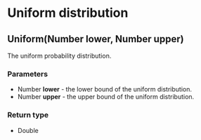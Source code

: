 Uniform distribution
====================
Uniform(Number **lower**, Number **upper**)
-------------------------------------------

The uniform probability distribution.

### Parameters

- Number **lower** - the lower bound of the uniform distribution.
- Number **upper** - the upper bound of the uniform distribution.

### Return type

- Double



